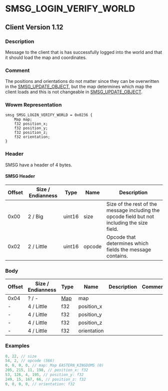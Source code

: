 # SMSG_LOGIN_VERIFY_WORLD

## Client Version 1.12

### Description

Message to the client that is has successfully logged into the world and that it should load the map and coordinates.

### Comment

The positions and orientations do not matter since they can be overwritten in the [SMSG_UPDATE_OBJECT](./smsg_update_object.md), but the map determines which map the client loads and this is not changeable in [SMSG_UPDATE_OBJECT](./smsg_update_object.md).

### Wowm Representation
```rust,ignore
smsg SMSG_LOGIN_VERIFY_WORLD = 0x0236 {
    Map map;
    f32 position_x;
    f32 position_y;
    f32 position_z;
    f32 orientation;
}
```
### Header

SMSG have a header of 4 bytes.

#### SMSG Header

| Offset | Size / Endianness | Type   | Name   | Description |
| ------ | ----------------- | ------ | ------ | ----------- |
| 0x00   | 2 / Big           | uint16 | size   | Size of the rest of the message including the opcode field but not including the size field.|
| 0x02   | 2 / Little        | uint16 | opcode | Opcode that determines which fields the message contains.|

### Body

| Offset | Size / Endianness | Type | Name | Description | Comment |
| ------ | ----------------- | ---- | ---- | ----------- | ------- |
| 0x04 | ? / - | [Map](map.md) | map |  |  |
| - | 4 / Little | f32 | position_x |  |  |
| - | 4 / Little | f32 | position_y |  |  |
| - | 4 / Little | f32 | position_z |  |  |
| - | 4 / Little | f32 | orientation |  |  |

### Examples
```c
0, 22, // size
54, 2, // opcode (566)
0, 0, 0, 0, // map: Map EASTERN_KINGDOMS (0)
205, 215, 11, 198, // position_x: f32
53, 126, 4, 195, // position_y: f32
249, 15, 167, 66, // position_z: f32
0, 0, 0, 0, // orientation: f32
```
